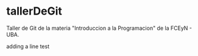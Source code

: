 # tallerDeGit

Taller de Git de la materia "Introduccion a la Programacion" de la FCEyN - UBA.

adding a line test
